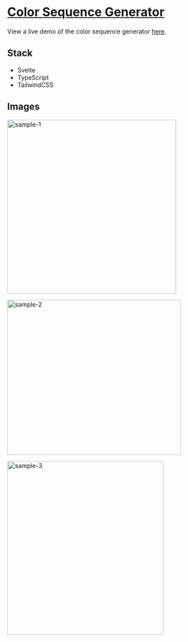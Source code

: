 # [Color Sequence Generator](https://practical-sinoussi-967ca9.netlify.app)

View a live demo of the color sequence generator [here](https://color-sequence-generator.vercel.app/).

## Stack

- Svelte
- TypeScript
- TailwindCSS

## Images

<a data-flickr-embed="true" href="https://www.flickr.com/photos/194941749@N07/51860925503/in/dateposted-public/" title="sample-1"><img src="https://live.staticflickr.com/65535/51860925503_5e3e0721c2_w.jpg" width="389" height="400" alt="sample-1"></a>

<a data-flickr-embed="true" href="https://www.flickr.com/photos/194941749@N07/51860925388/in/dateposted-public/" title="sample-2"><img src="https://live.staticflickr.com/65535/51860925388_1e03e1a8d2_w.jpg" width="400" height="357" alt="sample-2"></a>

<a data-flickr-embed="true" href="https://www.flickr.com/photos/194941749@N07/51860925398/in/dateposted-public/" title="sample-3"><img src="https://live.staticflickr.com/65535/51860925398_aee2645c67_w.jpg" width="360" height="400" alt="sample-3"></a>
